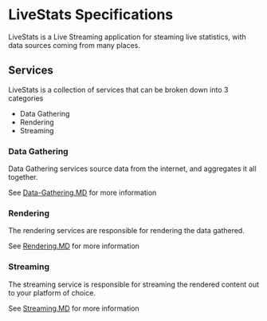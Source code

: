 # LiveStats Specifications

LiveStats is a Live Streaming application for steaming live statistics, with data sources coming from many places.

## Services

LiveStats is a collection of services that can be broken down into 3 categories

* Data Gathering
* Rendering
* Streaming

### Data Gathering
 
Data Gathering services source data from the internet, and aggregates it all together.

See [Data-Gathering.MD](Data-Gathering.MD) for more information

### Rendering

The rendering services are responsible for rendering the data gathered.

See [Rendering.MD](Rendering.MD) for more information

### Streaming

The streaming service is responsible for streaming the rendered content out to your platform of choice.

See [Streaming.MD](Streaming.MD) for more information

